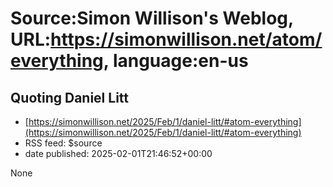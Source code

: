 # Source:Simon Willison's Weblog, URL:https://simonwillison.net/atom/everything, language:en-us

## Quoting Daniel Litt
 - [https://simonwillison.net/2025/Feb/1/daniel-litt/#atom-everything](https://simonwillison.net/2025/Feb/1/daniel-litt/#atom-everything)
 - RSS feed: $source
 - date published: 2025-02-01T21:46:52+00:00

None

